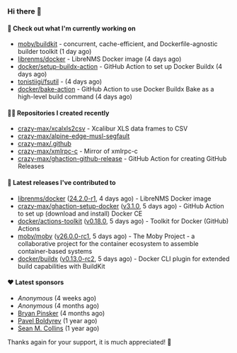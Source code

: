 ### Hi there 👋

#### 👷 Check out what I'm currently working on

- [moby/buildkit](https://github.com/moby/buildkit) - concurrent, cache-efficient, and Dockerfile-agnostic builder toolkit (1 day ago)
- [librenms/docker](https://github.com/librenms/docker) - LibreNMS Docker image (4 days ago)
- [docker/setup-buildx-action](https://github.com/docker/setup-buildx-action) - GitHub Action to set up Docker Buildx (4 days ago)
- [tonistiigi/fsutil](https://github.com/tonistiigi/fsutil) -  (4 days ago)
- [docker/bake-action](https://github.com/docker/bake-action) - GitHub Action to use Docker Buildx Bake as a high-level build command (4 days ago)

#### 👨‍💻 Repositories I created recently

- [crazy-max/xcalxls2csv](https://github.com/crazy-max/xcalxls2csv) - Xcalibur XLS data frames to CSV
- [crazy-max/alpine-edge-musl-segfault](https://github.com/crazy-max/alpine-edge-musl-segfault)
- [crazy-max/.github](https://github.com/crazy-max/.github)
- [crazy-max/xmlrpc-c](https://github.com/crazy-max/xmlrpc-c) - Mirror of xmlrpc-c
- [crazy-max/ghaction-github-release](https://github.com/crazy-max/ghaction-github-release) - GitHub Action for creating GitHub Releases

#### 🚀 Latest releases I've contributed to

- [librenms/docker](https://github.com/librenms/docker) ([24.2.0-r1](https://github.com/librenms/docker/releases/tag/24.2.0-r1), 4 days ago) - LibreNMS Docker image
- [crazy-max/ghaction-setup-docker](https://github.com/crazy-max/ghaction-setup-docker) ([v3.1.0](https://github.com/crazy-max/ghaction-setup-docker/releases/tag/v3.1.0), 5 days ago) - GitHub Action to set up (download and install) Docker CE
- [docker/actions-toolkit](https://github.com/docker/actions-toolkit) ([v0.18.0](https://github.com/docker/actions-toolkit/releases/tag/v0.18.0), 5 days ago) - Toolkit for Docker (GitHub) Actions
- [moby/moby](https://github.com/moby/moby) ([v26.0.0-rc1](https://github.com/moby/moby/releases/tag/v26.0.0-rc1), 5 days ago) - The Moby Project - a collaborative project for the container ecosystem to assemble container-based systems
- [docker/buildx](https://github.com/docker/buildx) ([v0.13.0-rc2](https://github.com/docker/buildx/releases/tag/v0.13.0-rc2), 5 days ago) - Docker CLI plugin for extended build capabilities with BuildKit

#### ❤️ Latest sponsors
- _Anonymous_ (4 weeks ago)
- _Anonymous_ (4 months ago)
- [Bryan Pinsker](https://github.com/BryanPinsker) (4 months ago)
- [Pavel Boldyrev](https://github.com/bpg) (1 year ago)
- [Sean M. Collins](https://github.com/sc68cal) (1 year ago)

Thanks again for your support, it is much appreciated! 🙏
